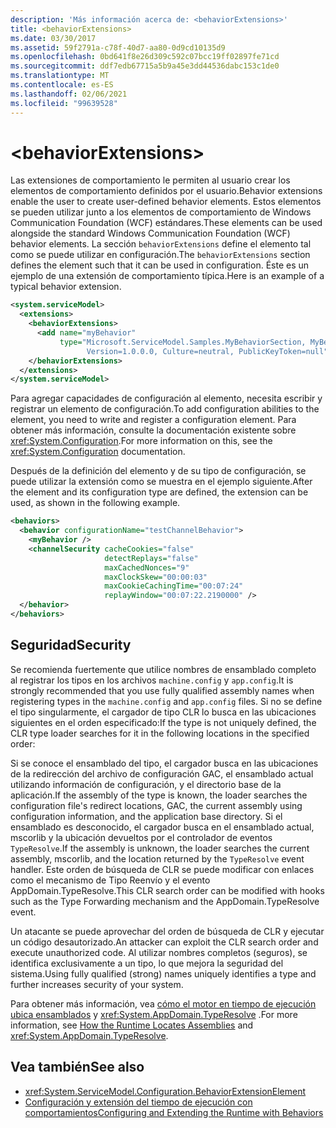 ```yaml
---
description: 'Más información acerca de: <behaviorExtensions>'
title: <behaviorExtensions>
ms.date: 03/30/2017
ms.assetid: 59f2791a-c78f-40d7-aa80-0d9cd10135d9
ms.openlocfilehash: 0bd641f8e26d309c592c07bcc19ff02897fe71cd
ms.sourcegitcommit: ddf7edb67715a5b9a45e3dd44536dabc153c1de0
ms.translationtype: MT
ms.contentlocale: es-ES
ms.lasthandoff: 02/06/2021
ms.locfileid: "99639528"
---
```

# \<behaviorExtensions>

<span data-ttu-id="afc86-102">Las extensiones de comportamiento le permiten al usuario crear los elementos de comportamiento definidos por el usuario.</span><span class="sxs-lookup"><span data-stu-id="afc86-102">Behavior extensions enable the user to create user-defined behavior elements.</span></span> <span data-ttu-id="afc86-103">Estos elementos se pueden utilizar junto a los elementos de comportamiento de Windows Communication Foundation (WCF) estándares.</span><span class="sxs-lookup"><span data-stu-id="afc86-103">These elements can be used alongside the standard Windows Communication Foundation (WCF) behavior elements.</span></span> <span data-ttu-id="afc86-104">La sección `behaviorExtensions` define el elemento tal como se puede utilizar en configuración.</span><span class="sxs-lookup"><span data-stu-id="afc86-104">The `behaviorExtensions` section defines the element such that it can be used in configuration.</span></span> <span data-ttu-id="afc86-105">Éste es un ejemplo de una extensión de comportamiento típica.</span><span class="sxs-lookup"><span data-stu-id="afc86-105">Here is an example of a typical behavior extension.</span></span>  
  
```xml  
<system.serviceModel>
  <extensions>
    <behaviorExtensions>
      <add name="myBehavior"
           type="Microsoft.ServiceModel.Samples.MyBehaviorSection, MyBehavior,
                 Version=1.0.0.0, Culture=neutral, PublicKeyToken=null" />
    </behaviorExtensions>
  </extensions>
</system.serviceModel>
```  
  
 <span data-ttu-id="afc86-106">Para agregar capacidades de configuración al elemento, necesita escribir y registrar un elemento de configuración.</span><span class="sxs-lookup"><span data-stu-id="afc86-106">To add configuration abilities to the element, you need to write and register a configuration element.</span></span> <span data-ttu-id="afc86-107">Para obtener más información, consulte la documentación existente sobre <xref:System.Configuration>.</span><span class="sxs-lookup"><span data-stu-id="afc86-107">For more information on this, see the <xref:System.Configuration> documentation.</span></span>  
  
 <span data-ttu-id="afc86-108">Después de la definición del elemento y de su tipo de configuración, se puede utilizar la extensión como se muestra en el ejemplo siguiente.</span><span class="sxs-lookup"><span data-stu-id="afc86-108">After the element and its configuration type are defined, the extension can be used, as shown in the following example.</span></span>  
  
```xml  
<behaviors>
  <behavior configurationName="testChannelBehavior">
    <myBehavior />
    <channelSecurity cacheCookies="false"
                     detectReplays="false"
                     maxCachedNonces="9"
                     maxClockSkew="00:00:03"
                     maxCookieCachingTime="00:07:24"
                     replayWindow="00:07:22.2190000" />
  </behavior>
</behaviors>
```  
  
## <a name="security"></a><span data-ttu-id="afc86-109">Seguridad</span><span class="sxs-lookup"><span data-stu-id="afc86-109">Security</span></span>  

 <span data-ttu-id="afc86-110">Se recomienda fuertemente que utilice nombres de ensamblado completo al registrar los tipos en los archivos `machine.config` y `app.config`.</span><span class="sxs-lookup"><span data-stu-id="afc86-110">It is strongly recommended that you use fully qualified assembly names when registering types in the `machine.config` and `app.config` files.</span></span> <span data-ttu-id="afc86-111">Si no se define el tipo singularmente, el cargador de tipo CLR lo busca en las ubicaciones siguientes en el orden especificado:</span><span class="sxs-lookup"><span data-stu-id="afc86-111">If the type is not uniquely defined, the CLR type loader searches for it in the following locations in the specified order:</span></span>  
  
 <span data-ttu-id="afc86-112">Si se conoce el ensamblado del tipo, el cargador busca en las ubicaciones de la redirección del archivo de configuración GAC, el ensamblado actual utilizando información de configuración, y el directorio base de la aplicación.</span><span class="sxs-lookup"><span data-stu-id="afc86-112">If the assembly of the type is known, the loader searches the configuration file's redirect locations, GAC, the current assembly using configuration information, and the application base directory.</span></span> <span data-ttu-id="afc86-113">Si el ensamblado es desconocido, el cargador busca en el ensamblado actual, mscorlib y la ubicación devueltos por el controlador de eventos `TypeResolve`.</span><span class="sxs-lookup"><span data-stu-id="afc86-113">If the assembly is unknown, the loader searches the current assembly, mscorlib, and the location returned by the `TypeResolve` event handler.</span></span> <span data-ttu-id="afc86-114">Este orden de búsqueda de CLR se puede modificar con enlaces como el mecanismo de Tipo Reenvío y el evento AppDomain.TypeResolve.</span><span class="sxs-lookup"><span data-stu-id="afc86-114">This CLR search order can be modified with hooks such as the Type Forwarding mechanism and the AppDomain.TypeResolve event.</span></span>  
  
 <span data-ttu-id="afc86-115">Un atacante se puede aprovechar del orden de búsqueda de CLR y ejecutar un código desautorizado.</span><span class="sxs-lookup"><span data-stu-id="afc86-115">An attacker can exploit the CLR search order and execute unauthorized code.</span></span> <span data-ttu-id="afc86-116">Al utilizar nombres completos (seguros), se identifica exclusivamente a un tipo, lo que mejora la seguridad del sistema.</span><span class="sxs-lookup"><span data-stu-id="afc86-116">Using fully qualified (strong) names uniquely identifies a type and further increases security of your system.</span></span>  
  
 <span data-ttu-id="afc86-117">Para obtener más información, vea [cómo el motor en tiempo de ejecución ubica ensamblados](../../../deployment/how-the-runtime-locates-assemblies.md) y <xref:System.AppDomain.TypeResolve> .</span><span class="sxs-lookup"><span data-stu-id="afc86-117">For more information, see [How the Runtime Locates Assemblies](../../../deployment/how-the-runtime-locates-assemblies.md) and <xref:System.AppDomain.TypeResolve>.</span></span>  
  
## <a name="see-also"></a><span data-ttu-id="afc86-118">Vea también</span><span class="sxs-lookup"><span data-stu-id="afc86-118">See also</span></span>

- <xref:System.ServiceModel.Configuration.BehaviorExtensionElement>
- [<span data-ttu-id="afc86-119">Configuración y extensión del tiempo de ejecución con comportamientos</span><span class="sxs-lookup"><span data-stu-id="afc86-119">Configuring and Extending the Runtime with Behaviors</span></span>](../../../wcf/extending/configuring-and-extending-the-runtime-with-behaviors.md)
